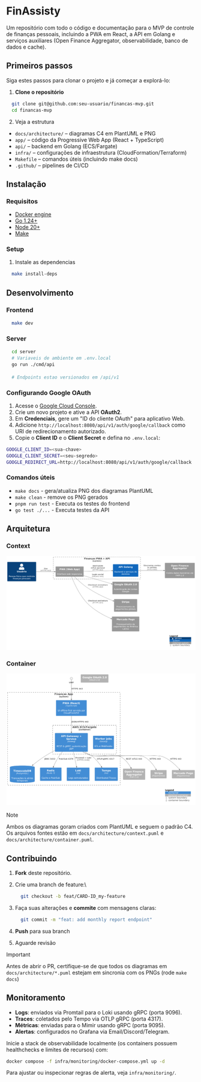 # FinAssisty

Um repositório com todo o código e documentação para o MVP de controle de
finanças pessoais, incluindo a PWA em React, a API em Golang e serviços auxiliares
(Open Finance Aggregator, observabilidade, banco de dados e cache).

## Primeiros passos

Siga estes passos para clonar o projeto e já começar a explorá-lo:

1. **Clone o repositório**

```bash
  git clone git@github.com:seu-usuario/financas-mvp.git
  cd financas-mvp
```

2. Veja a estrutura

- `docs/architecture/` – diagramas C4 em PlantUML e PNG
- `app/` – código da Progressive Web App (React + TypeScript)
- `api/` – backend em Golang (ECS/Fargate)
- `infra/` – configurações de infraestrutura (CloudFormation/Terraform)
- `Makefile` – comandos úteis (incluindo make docs)
- `.github/` – pipelines de CI/CD

## Instalação

### Requisitos

- [Docker engine](https://docs.docker.com/engine/install/)
- [Go 1.24+](https://go.dev/dl/)
- [Node 20+](https://nodejs.org/pt/download)
- [Make](https://www.gnu.org/software/make/)

### Setup

1. Instale as dependencias

```bash
  make install-deps
```

## Desenvolvimento

### Frontend

```bash
  make dev
```

### Server

```bash
  cd server
  # Variaveis de ambiente em .env.local
  go run ./cmd/api

  # Endpoints estao versionados em /api/v1
```

### Configurando Google OAuth

1. Acesse o [Google Cloud Console](https://console.cloud.google.com/).
2. Crie um novo projeto e ative a API **OAuth2**.
3. Em **Credenciais**, gere um "ID do cliente OAuth" para aplicativo Web.
4. Adicione `http://localhost:8080/api/v1/auth/google/callback` como URI de redirecionamento autorizado.
5. Copie o **Client ID** e o **Client Secret** e defina no `.env.local`:

```bash
GOOGLE_CLIENT_ID=<sua-chave>
GOOGLE_CLIENT_SECRET=<seu-segredo>
GOOGLE_REDIRECT_URL=http://localhost:8080/api/v1/auth/google/callback
```

### Comandos úteis

- `make docs` - gera/atualiza PNG dos diagramas PlantUML
- `make clean` - remove os PNG gerados
- `pnpm run test` - Executa os testes do frontend
- `go test ./...` - Executa testes da API

## Arquitetura

### Context

![./docs/architecture/context.png](./docs/architecture/context.png)

### Container

![./docs/architecture/container.png](./docs/architecture/container.png)

> [!NOTE]
>
> Ambos os diagramas goram criados com PlantUML e seguem o padrão C4.
> Os arquivos fontes estão em `docs/architecture/context.puml` e `docs/architecture/container.puml`.

## Contribuindo

1. **Fork** deste repositório.
2. Crie uma branch de feature:\

   ```bash
     git checkout -b feat/CARD-ID_my-feature
   ```

3. Faça suas alterações e **commite** com mensagens claras:

   ```bash
     git commit -m "feat: add monthly report endpoint"
   ```

4. **Push** para sua branch
5. Aguarde revisão

> [!IMPORTANT]
>
> Antes de abrir o PR, certifique-se de que todos os diagramas em `docs/architecture/*.puml`
> estejam em sincronia com os PNGs (rode `make docs`)

## Monitoramento

- **Logs**: enviados via Promtail para o Loki usando gRPC (porta 9096).
- **Traces**: coletados pelo Tempo via OTLP gRPC (porta 4317).
- **Métricas**: enviadas para o Mimir usando gRPC (porta 9095).
- **Alertas**: configurados no Grafana via Email/Discord/Telegram.

Inicie a stack de observabilidade localmente (os containers possuem healthchecks
e limites de recursos) com:

```bash
docker compose -f infra/monitoring/docker-compose.yml up -d
```

Para ajustar ou inspecionar regras de alerta, veja `infra/monitoring/`.

